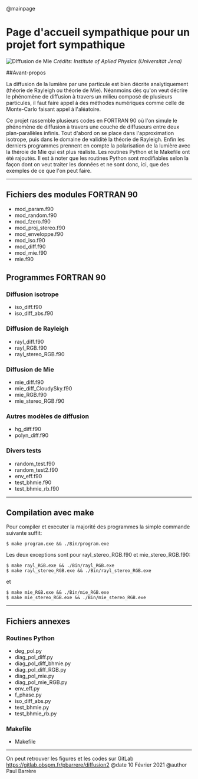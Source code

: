 @mainpage

Page d'accueil sympathique pour un projet fort sympathique
===============================================================
![DIffusion de Mie](https://www.iap.uni-jena.de/iapmedia/de/Gruppe+Wyro/2018/Pic_Mie+Scattering-width-500-height-158.jpg)
*Crédits: Institute of Aplied Physics (Universität Jena)*

##Avant-propos

La diffusion de la lumière par une particule est bien décrite analytiquement (théorie de Rayleigh ou théorie de Mie). Néanmoins dès qu'on veut décrire le phénomène de diffusion à travers un milieu composé de plusieurs particules, il faut faire appel à des méthodes numériques comme celle de Monte-Carlo faisant appel à l'aléatoire.

Ce projet rassemble plusieurs codes en FORTRAN 90 où l'on simule le phénomène de diffusion à travers une couche de diffuseurs entre deux plan-parallèles infinis. Tout d'abord on se place dans l'approximation isotrope, puis dans le domaine de validité la théorie de Rayleigh. Enfin les derniers programmes prennent en compte la polarisation de la lumière avec la théroie de Mie qui est plus réaliste.
Les routines Python et le Makefile ont été rajoutés. Il est à noter
que les routines Python sont modifiables selon la façon dont on veut
traiter les données et ne sont donc, ici, que des exemples de ce que
l'on peut faire.


----------------------------------------
## Fichiers des modules FORTRAN 90
  * mod_param.f90
  * mod_random.f90
  * mod_fzero.f90
  * mod_proj_stereo.f90
  * mod_enveloppe.f90
  * mod_iso.f90
  * mod_diff.f90
  * mod_mie.f90
  * mie.f90

## Programmes FORTRAN 90
### Diffusion isotrope
  * iso_diff.f90
  * iso_diff_abs.f90

### Diffusion de Rayleigh
  * rayl_diff.f90
  * rayl_RGB.f90
  * rayl_stereo_RGB.f90

### Diffusion de Mie
  * mie_diff.f90
  * mie_diff_CloudySky.f90
  * mie_RGB.f90
  * mie_stereo_RGB.f90

### Autres modèles de diffusion
  * hg_diff.f90
  * polyn_diff.f90

### Divers tests
  * random_test.f90
  * random_test2.f90
  * env_eff.f90
  * test_bhmie.f90
  * test_bhmie_rb.f90


----------------------------------------
## Compilation avec **make**
Pour compiler et executer la majorité des programmes la simple commande suivante suffit:

    $ make program.exe && ./Bin/program.exe

Les deux exceptions sont pour rayl_stereo_RGB.f90 et mie_stereo_RGB.f90:

    $ make rayl_RGB.exe && ./Bin/rayl_RGB.exe
    $ make rayl_stereo_RGB.exe && ./Bin/rayl_stereo_RGB.exe

et

    $ make mie_RGB.exe && ./Bin/mie_RGB.exe
    $ make mie_stereo_RGB.exe && ./Bin/mie_stereo_RGB.exe


---------------------------------------
## Fichiers annexes 
### Routines Python
  * deg_pol.py
  * diag_pol_diff.py
  * diag_pol_diff_bhmie.py
  * diag_pol_diff_RGB.py
  * diag_pol_mie.py
  * diag_pol_mie_RGB.py
  * env_eff.py
  * f_phase.py
  * iso_diff_abs.py
  * test_bhmie.py
  * test_bhmie_rb.py

### Makefile
  * Makefile


----------------------------------------
On peut retrouver les figures et les codes sur GitLab <https://gitlab.obspm.fr/pbarrere/diffusion2>
@date 10 Février 2021
@author Paul Barrère

